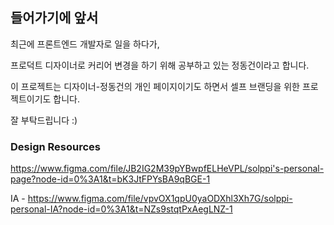 ## 들어가기에 앞서

최근에 프론트엔드 개발자로 일을 하다가,

프로덕트 디자이너로 커리어 변경을 하기 위해 공부하고 있는 정동건이라고 합니다.

이 프로젝트는 디자이너-정동건의 개인 페이지이기도 하면서 셀프 브랜딩을 위한 프로젝트이기도 합니다.

잘 부탁드립니다 :)

### Design Resources
https://www.figma.com/file/JB2IG2M39pYBwpfELHeVPL/solppi's-personal-page?node-id=0%3A1&t=bK3JtFPYsBA9qBGE-1

IA - https://www.figma.com/file/vpvOX1qpU0yaODXhl3Xh7G/solppi-personal-IA?node-id=0%3A1&t=NZs9stqtPxAegLNZ-1
